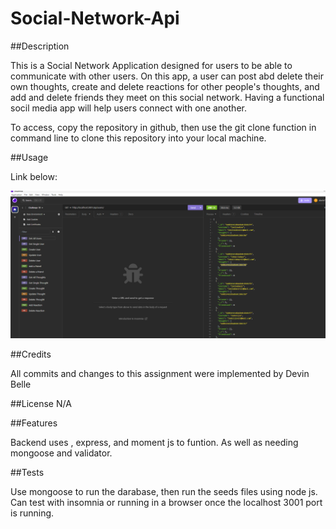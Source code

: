 # Social-Network-Api

##Description

This is a Social Network Application designed for users to be able to communicate with other users. On this app, a user can post abd delete their own thoughts, create and delete reactions for other people's thoughts, and add and delete friends they meet on this social network. Having a functional socil media app will help users connect with one another.


To access, copy the repository in github, then use the git clone function in command line to clone this repository into your local machine.

##Usage

Link below:



![Screenshot](social-network-screenshot.png)


##Credits

All commits and changes to this assignment were implemented by Devin Belle

##License N/A

##Features

Backend uses , express, and moment js to funtion. As well as needing mongoose and validator.

##Tests

Use mongoose to run the darabase, then run the seeds files using node js. Can test with insomnia or running in a browser once the localhost 3001 port is running.
